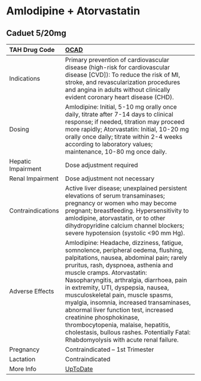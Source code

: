 # Amlodipine + Atorvastatin

## Caduet 5/20mg

| TAH Drug Code      | [OCAD](https://www.tahsda.org.tw/drugs/hissearch.php?drug_code=OCAD)                                                                                                                                                                                                                                                                                                                                                                                                                                                                                                     |
|:-------------------|:-------------------------------------------------------------------------------------------------------------------------------------------------------------------------------------------------------------------------------------------------------------------------------------------------------------------------------------------------------------------------------------------------------------------------------------------------------------------------------------------------------------------------------------------------------------------------|
| Indications        | Primary prevention of cardiovascular disease (high-risk for cardiovascular disease [CVD]): To reduce the risk of MI, stroke, and revascularization procedures and angina in adults without clinically evident coronary heart disease (CHD).                                                                                                                                                                                                                                                                                                                              |
| Dosing             | Amlodipine: Initial, 5-10 mg orally once daily, titrate after 7-14 days to clinical response; if needed, titration may proceed more rapidly; Atorvastatin: Initial, 10-20 mg orally once daily; titrate within 2-4 weeks according to laboratory values; maintenance, 10-80 mg once daily.                                                                                                                                                                                                                                                                               |
| Hepatic Impairment | Dose adjustment required                                                                                                                                                                                                                                                                                                                                                                                                                                                                                                                                                 |
| Renal Impairment   | Dose adjustment not necessary                                                                                                                                                                                                                                                                                                                                                                                                                                                                                                                                            |
| Contraindications  | Active liver disease; unexplained persistent elevations of serum transaminases; pregnancy or women who may become pregnant; breastfeeding. Hypersensitivity to amlodipine, atorvastatin, or to other dihydropyridine calcium channel blockers; severe hypotension (systolic <90 mm Hg).                                                                                                                                                                                                                                                                                  |
| Adverse Effects    | Amlodipine: Headache, dizziness, fatigue, somnolence, peripheral oedema, flushing, palpitations, nausea, abdominal pain; rarely pruritus, rash, dyspnoea, asthenia and muscle cramps. Atorvastatin: Nasopharyngitis, arthralgia, diarrhoea, pain in extremity, UTI, dyspepsia, nausea, musculoskeletal pain, muscle spasms, myalgia, insomnia, increased transaminases, abnormal liver function test, increased creatinine phosphokinase, thrombocytopenia, malaise, hepatitis, cholestasis, bullous rashes. Potentially Fatal: Rhabdomyolysis with acute renal failure. |
| Pregnancy          | Contraindicated – 1st Trimester                                                                                                                                                                                                                                                                                                                                                                                                                                                                                                                                          |
| Lactation          | Contraindicated                                                                                                                                                                                                                                                                                                                                                                                                                                                                                                                                                          |
| More Info          | [UpToDate](https://www.uptodate.com/contents/amlodipine-+-atorvastatin-drug-information)                                                                                                                                                                                                                                                                                                                                                                                                                                                                                 |

